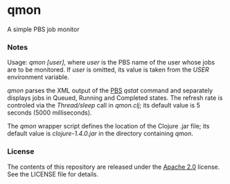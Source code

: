 qmon
====

A simple PBS job monitor

### Notes

Usage: _qmon [user]_, where _user_ is the PBS name of the user whose jobs are to be monitored. If _user_ is omitted, its value is taken from the _USER_ environment variable.

_qmon_ parses the XML output of the [PBS](http://en.wikipedia.org/wiki/Portable_Batch_System) _qstat_ command and separately displays jobs in Queued, Running and Completed states. The refresh rate is controled via the _Thread/sleep_ call in _qmon.clj_; its default value is 5 seconds (5000 milliseconds).

The _qmon_ wrapper script defines the location of the Clojure .jar file; its default value is _clojure-1.4.0.jar_ in the directory containing _qmon_.

### License

The contents of this repository are released under the [Apache 2.0](http://www.apache.org/licenses/LICENSE-2.0) license. See the LICENSE file for details.

